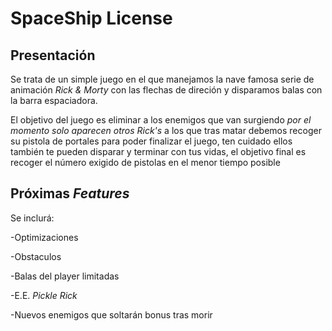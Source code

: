 # **SpaceShip License**

## Presentación

Se trata de un simple juego en el que manejamos la nave famosa serie de animación *Rick & Morty* con las flechas de direción y disparamos balas con la barra espaciadora.

El objetivo del juego es eliminar a los enemigos que van surgiendo *por el momento solo aparecen otros Rick's* a los que tras matar debemos recoger su pistola de portales para poder finalizar el juego, ten cuidado ellos también te pueden disparar y terminar con tus vidas, el objetivo final es recoger el número exigido de pistolas en el menor tiempo posible

## Próximas *Features*

Se inclurá: 

-Optimizaciones 

-Obstaculos 

-Balas del player limitadas

-E.E. *Pickle Rick*

-Nuevos enemigos que soltarán bonus tras morir 
